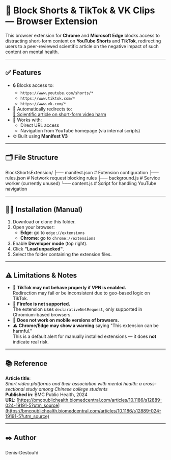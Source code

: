 # 🚫 Block Shorts & TikTok & VK Clips — Browser Extension

This browser extension for **Chrome** and **Microsoft Edge** blocks access to distracting short-form content on **YouTube Shorts** and **TikTok**, redirecting users to a peer-reviewed scientific article on the negative impact of such content on mental health.

---

## ✅ Features

- 🔒 Blocks access to:
  - `https://www.youtube.com/shorts/*`
  - `https://www.tiktok.com/*`
  - `https://www.vk.com/*`
- 🔁 Automatically redirects to:  
  [📄 Scientific article on short-form video harm](https://bmcpublichealth.biomedcentral.com/articles/10.1186/s12889-024-19191-5?utm_source)
- 🧠 Works with:
  - Direct URL access
  - Navigation from YouTube homepage (via internal scripts)
- ⚙️ Built using **Manifest V3**

---

## 🗂 File Structure

BlockShortsExtension/
├── manifest.json # Extension configuration
├── rules.json # Network request blocking rules
├── background.js # Service worker (currently unused)
└── content.js # Script for handling YouTube navigation


---

## 🧑‍🏫 Installation (Manual)

1. Download or clone this folder.
2. Open your browser:
   - **Edge**: go to `edge://extensions`
   - **Chrome**: go to `chrome://extensions`
3. Enable **Developer mode** (top right).
4. Click **"Load unpacked"**.
5. Select the folder containing the extension files.

---

## ⚠️ Limitations & Notes

- 🧭 **TikTok may not behave properly if VPN is enabled.**  
  Redirection may fail or be inconsistent due to geo-based logic on TikTok.
- 🦊 **Firefox is not supported.**  
  The extension uses `declarativeNetRequest`, only supported in Chromium-based browsers.
- 📱 **Does not work on mobile versions of browsers.**
- ⚠️ **Chrome/Edge may show a warning** saying "This extension can be harmful."  
  This is a default alert for manually installed extensions — it does **not** indicate real risk.

---

## 📚 Reference

**Article title**:  
*Short video platforms and their association with mental health: a cross-sectional study among Chinese college students*  
**Published in**: BMC Public Health, 2024  
**URL**: [https://bmcpublichealth.biomedcentral.com/articles/10.1186/s12889-024-19191-5?utm_source](https://bmcpublichealth.biomedcentral.com/articles/10.1186/s12889-024-19191-5?utm_source)

---

## ✒️ Author

Denis-Destoufd
